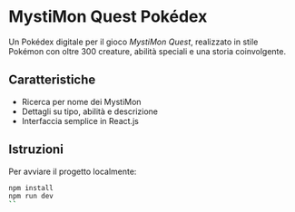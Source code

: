 # MystiMon Quest Pokédex

Un Pokédex digitale per il gioco *MystiMon Quest*, realizzato in stile Pokémon con oltre 300 creature, abilità speciali e una storia coinvolgente.

## Caratteristiche

- Ricerca per nome dei MystiMon
- Dettagli su tipo, abilità e descrizione
- Interfaccia semplice in React.js

## Istruzioni

Per avviare il progetto localmente:

```bash
npm install
npm run dev
``
